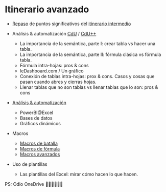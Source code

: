 # Itinerario avanzado

- [Repaso](avanzado/repaso.md) de puntos significativos del [itinerario intermedio](intermedio.md)

- Análisis & automatización [CdU](analisis/unCaso.md) / [CdU++](analisis/otroCaso.md)
  - La importancia de la semántica, parte I: crear tabla vs hacer una tabla.
  - La importancia de la semántica, parte II: fórmula clásica vs fórmula tabla.
  - Fórmula intra-hojas: pros & cons
  - leDashboard.com / Un gráfico
  - Conexión de tablas intra-hojas: prox & cons. Casos y cosas que pasan cuando abres y cierras hojas.
  - Llenar tablas que no son tablas vs llenar tablas que lo son: pros & cons

- [Análisis & automatización](analisis/otroCaso.md)
  - PowerBI@Excel
  - Bases de datos
  - Gráficos dinámicos
  
- Macros
  - [Macros de batalla](automatizacion/macrosDeBatalla.md)
  - [Macros de fórmula](automatizacion/macrosDeFormula.md)
  - [Macros avanzados](automatizacion/macrosAvanzados.md)

- Uso de plantillas
  - Las plantillas del Excel: mirar cómo hacen lo que hacen.

PS: Odio OneDrive 😤😡🤬🤬🤬🤬
